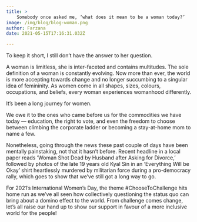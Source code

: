 ```yaml
---
title: >
    Somebody once asked me, ‘what does it mean to be a woman today?’
image: /img/blog/blog-woman.png
author: Farzana
date: 2021-05-15T17:16:31.032Z

---
```


To keep it short, I still don’t have the answer to her question.

A woman is limitless, she is inter-faceted and contains multitudes. The sole definition of a woman is constantly evolving. Now more than ever, the world is more accepting towards change and no longer succumbing to a singular idea of femininity. As women come in all shapes, sizes, colours, occupations, and beliefs, every woman experiences womanhood differently.

It’s been a long journey for women.

We owe it to the ones who came before us for the commodities we have today — education, the right to vote, and even the freedom to choose between climbing the corporate ladder or becoming a stay-at-home mom to name a few.

Nonetheless, going through the news these past couple of days have been mentally painstaking, not that it hasn’t before. Recent headline in a local paper reads ’Woman Shot Dead by Husband after Asking for Divorce,’ followed by photos of the late 19 years old Kyal Sin in an ‘Everything Will be Okay’ shirt heartlessly murdered by militarian force during a pro-democracy rally, which goes to show that we’ve still got a long way to go.

For 2021’s International Women’s Day, the theme #ChooseToChallenge hits home run as we’ve all seen how collectively questioning the status quo can bring about a domino effect to the world. From challenge comes change, let’s all raise our hand up to show our support in favour of a more inclusive world for the people!
